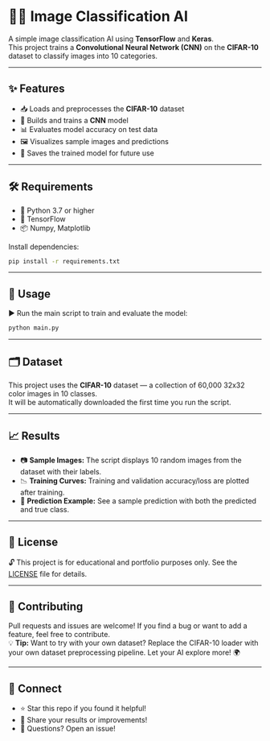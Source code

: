 # 🧠📸 Image Classification AI

A simple image classification AI using **TensorFlow** and **Keras**.  
This project trains a **Convolutional Neural Network (CNN)** on the **CIFAR-10** dataset to classify images into 10 categories.

---

## ✨ Features

- 📥 Loads and preprocesses the **CIFAR-10** dataset
- 🧠 Builds and trains a **CNN** model
- 📊 Evaluates model accuracy on test data
- 🖼️ Visualizes sample images and predictions
- 💾 Saves the trained model for future use

---

## 🛠️ Requirements

- 🐍 Python 3.7 or higher  
- 🧪 TensorFlow  
- 📦 Numpy, Matplotlib

Install dependencies:

```bash
pip install -r requirements.txt
```

---

## 🚀 Usage

▶️ Run the main script to train and evaluate the model:

```bash
python main.py
```

---

## 🗂️ Dataset

This project uses the **CIFAR-10** dataset — a collection of 60,000 32x32 color images in 10 classes.  
It will be automatically downloaded the first time you run the script.

---

## 📈 Results

- 📷 **Sample Images:** The script displays 10 random images from the dataset with their labels.
- 📉 **Training Curves:** Training and validation accuracy/loss are plotted after training.
- 🤖 **Prediction Example:** See a sample prediction with both the predicted and true class.

---

## 📄 License

🔓 This project is for educational and portfolio purposes only. See the [LICENSE](LICENSE) file for details.

---

## 🙌 Contributing

Pull requests and issues are welcome! If you find a bug or want to add a feature, feel free to contribute.  
💡 **Tip:** Want to try with your own dataset? Replace the CIFAR-10 loader with your own dataset preprocessing pipeline. Let your AI explore more! 🌍

---

## 🌟 Connect

- ⭐ Star this repo if you found it helpful!
- 📝 Share your results or improvements!
- 📨 Questions? Open an issue!


